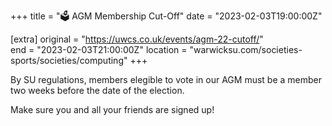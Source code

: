 +++
title = "🗳️ AGM Membership Cut-Off"
date = "2023-02-03T19:00:00Z"

[extra]
original = "https://uwcs.co.uk/events/agm-22-cutoff/"    
end = "2023-02-03T21:00:00Z"
location = "warwicksu.com/societies-sports/societies/computing"
+++

By SU regulations, members elegible to vote in our AGM must be a member two weeks before the date of the election.

Make sure you and all your friends are signed up!
